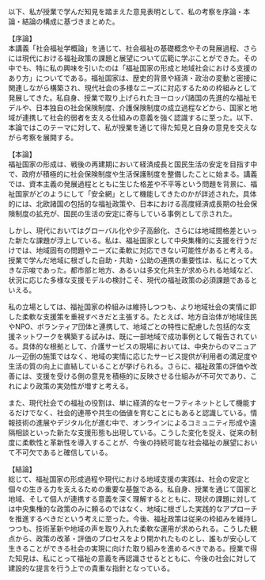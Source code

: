 以下、私が授業で学んだ知見を踏まえた意見表明として、私の考察を序論・本論・結論の構成に基づきまとめた。

【序論】  
本講義「社会福祉学概論」を通じて、社会福祉の基礎概念やその発展過程、さらには現代における福祉政策の課題と展望について広範に学ぶことができた。その中でも、特に私の興味を引いたのは「福祉国家の形成と地域社会における支援のあり方」についてである。福祉国家は、歴史的背景や経済・政治の変動と密接に関連しながら構築され、現代社会の多様なニーズに対応するための枠組みとして発展してきた。私自身、授業で取り上げられたヨーロッパ諸国の先進的な福祉モデルや、日本独自の社会保険制度、介護保険制度の成立過程などから、国家と地域が連携して社会的弱者を支える仕組みの意義を強く認識するに至った。以下、本論ではこのテーマに対して、私が授業を通じて得た知見と自身の意見を交えながら考察を展開する。

【本論】  
福祉国家の形成は、戦後の再建期において経済成長と国民生活の安定を目指す中で、政府が積極的に社会保険制度や生活保護制度を整備したことに始まる。講義では、資本主義の発展過程とともに生じた格差や不平等という問題を背景に、福祉国家がどのようにして「安全網」として機能してきたのかが詳述された。具体的には、北欧諸国の包括的な福祉政策や、日本における高度経済成長期の社会保険制度の拡充が、国民の生活の安定に寄与している事例として示された。

しかし、現代においてはグローバル化や少子高齢化、さらには地域間格差といった新たな課題が浮上している。私は、福祉国家として中央集権的に支援を行うだけでは、地域固有の問題やニーズに柔軟に対応できない可能性があると考える。授業で学んだ地域に根ざした自助・共助・公助の連携の重要性は、私にとって大きな示唆であった。都市部と地方、あるいは多文化共生が求められる地域など、状況に応じた多様な支援モデルの検討こそ、現代の福祉政策の必須課題であるといえる。

私の立場としては、福祉国家の枠組みは維持しつつも、より地域社会の実情に即した柔軟な支援策を重視すべきだと主張する。たとえば、地方自治体が地域住民やNPO、ボランティア団体と連携して、地域ごとの特性に配慮した包括的な支援ネットワークを構築する試みは、既に一部地域で成功事例として報告されている。具体的な根拠として、介護サービスの現場においては、中央からのマニュアル一辺倒の施策ではなく、地域の実情に応じたサービス提供が利用者の満足度や生活の質の向上に直結していることが挙げられる。さらに、福祉政策の評価や改善には、支援を受ける側の意見を積極的に反映させる仕組みが不可欠であり、これにより政策の実効性が増すと考える。

また、現代社会での福祉の役割は、単に経済的なセーフティネットとして機能するだけでなく、社会的連帯や共生の価値を育むことにもあると認識している。情報技術の進展やデジタル化が進む中で、オンラインによるコミュニティ形成や遠隔相談といった新たな支援形態も出現している。こうした変化を捉え、従来の制度に柔軟性と革新性を導入することが、今後の持続可能な社会福祉の展望において不可欠であると確信している。

【結論】  
総じて、福祉国家の形成過程や現代における地域支援の実践は、社会の安定と個々の生きる力を支えるための重要な基盤である。私自身、授業を通じて国家と地域、そして個人が連携する意義を深く理解するとともに、現状の課題に対しては中央集権的な政策のみに頼るのではなく、地域に根ざした実践的なアプローチを推進するべきだという考えに至った。今後、福祉政策は従来の枠組みを維持しつつも、技術革新や地域の声を取り入れた柔軟な運用が求められる。こうした観点から、政策の改革・評価のプロセスをより開かれたものとし、誰もが安心して生きることができる社会の実現に向けた取り組みを進めるべきである。授業で得た知見は、私にとって福祉の意義を再認識させるとともに、今後の社会に対して建設的な提言を行う上での貴重な指針となっている。
